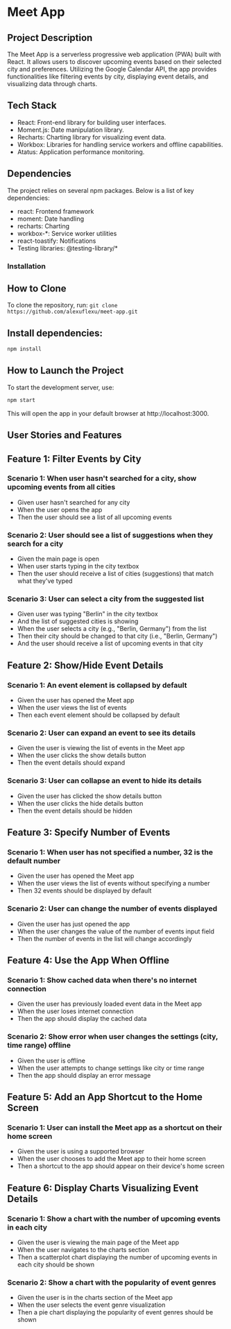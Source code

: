 # Meet App

## Project Description
The Meet App is a serverless progressive web application (PWA) built with React. It allows users to discover upcoming events based on their selected city and preferences. Utilizing the Google Calendar API, the app provides functionalities like filtering events by city, displaying event details, and visualizing data through charts.

## Tech Stack
- React: Front-end library for building user interfaces.
- Moment.js: Date manipulation library.
- Recharts: Charting library for visualizing event data.
- Workbox: Libraries for handling service workers and offline capabilities.
- Atatus: Application performance monitoring.

## Dependencies
The project relies on several npm packages. Below is a list of key dependencies:

- react: Frontend framework
- moment: Date handling
- recharts: Charting
- workbox-*: Service worker utilities
- react-toastify: Notifications
- Testing libraries: @testing-library/*

### Installation

## How to Clone
To clone the repository, run: `git clone https://github.com/alexuflexu/meet-app.git`

## Install dependencies:

   ```sh
   npm install
   ```

## How to Launch the Project
To start the development server, use:

   ```sh
   npm start
   ```
This will open the app in your default browser at http://localhost:3000.



## User Stories and Features 

## Feature 1: Filter Events by City

### Scenario 1: When user hasn't searched for a city, show upcoming events from all cities
* Given user hasn't searched for any city
* When the user opens the app
* Then the user should see a list of all upcoming events

### Scenario 2: User should see a list of suggestions when they search for a city
* Given the main page is open
* When user starts typing in the city textbox
* Then the user should receive a list of cities (suggestions) that match what they've typed

### Scenario 3: User can select a city from the suggested list
* Given user was typing "Berlin" in the city textbox
* And the list of suggested cities is showing
* When the user selects a city (e.g., "Berlin, Germany") from the list
* Then their city should be changed to that city (i.e., "Berlin, Germany")
* And the user should receive a list of upcoming events in that city

## Feature 2: Show/Hide Event Details

### Scenario 1: An event element is collapsed by default
* Given the user has opened the Meet app
* When the user views the list of events
* Then each event element should be collapsed by default

### Scenario 2: User can expand an event to see its details
* Given the user is viewing the list of events in the Meet app
* When the user clicks the show details button
* Then the event details should expand

### Scenario 3: User can collapse an event to hide its details
* Given the user has clicked the show details button
* When the user clicks the hide details button
* Then the event details should be hidden

## Feature 3: Specify Number of Events

### Scenario 1: When user has not specified a number, 32 is the default number
* Given the user has opened the Meet app
* When the user views the list of events without specifying a number
* Then 32 events should be displayed by default

### Scenario 2: User can change the number of events displayed
* Given the user has just opened the app
* When the user changes the value of the number of events input field
* Then the number of events in the list will change accordingly

## Feature 4: Use the App When Offline

### Scenario 1: Show cached data when there's no internet connection
* Given the user has previously loaded event data in the Meet app
* When the user loses internet connection
* Then the app should display the cached data

### Scenario 2: Show error when user changes the settings (city, time range) offline
* Given the user is offline
* When the user attempts to change settings like city or time range
* Then the app should display an error message

## Feature 5: Add an App Shortcut to the Home Screen

### Scenario 1: User can install the Meet app as a shortcut on their home screen
* Given the user is using a supported browser
* When the user chooses to add the Meet app to their home screen
* Then a shortcut to the app should appear on their device's home screen

## Feature 6: Display Charts Visualizing Event Details

### Scenario 1: Show a chart with the number of upcoming events in each city
* Given the user is viewing the main page of the Meet app
* When the user navigates to the charts section
* Then a scatterplot chart displaying the number of upcoming events in each city should be shown

### Scenario 2: Show a chart with the popularity of event genres
* Given the user is in the charts section of the Meet app
* When the user selects the event genre visualization
* Then a pie chart displaying the popularity of event genres should be shown
